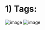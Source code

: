 <h1>1) Tags:</h1>

![image](https://github.com/fabianor135/Introdu-o-Linguagem-HTML/assets/84815028/84e9cc5d-1e08-49ae-91a4-41bb536c5a7a)
![image](https://github.com/fabianor135/Introdu-o-Linguagem-HTML/assets/84815028/ef6fd07c-7b75-41cb-bf7f-f4c39d023332)





